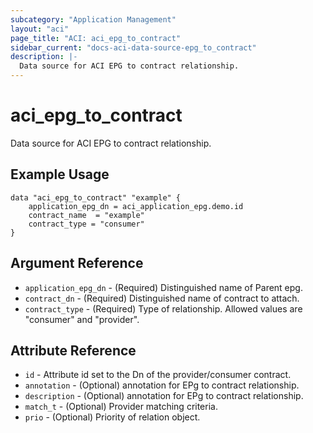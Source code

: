 ```yaml
---
subcategory: "Application Management"
layout: "aci"
page_title: "ACI: aci_epg_to_contract"
sidebar_current: "docs-aci-data-source-epg_to_contract"
description: |-
  Data source for ACI EPG to contract relationship.
---
```


# aci_epg_to_contract

Data source for ACI EPG to contract relationship.

## Example Usage

```hcl
data "aci_epg_to_contract" "example" {
    application_epg_dn = aci_application_epg.demo.id
    contract_name  = "example"
    contract_type = "consumer"
}
```

## Argument Reference

- `application_epg_dn` - (Required) Distinguished name of Parent epg.
- `contract_dn` - (Required) Distinguished name of contract to attach.
- `contract_type` - (Required) Type of relationship. Allowed values are "consumer" and "provider".

## Attribute Reference

- `id` - Attribute id set to the Dn of the provider/consumer contract.
- `annotation` - (Optional) annotation for EPg to contract relationship.
- `description` - (Optional) annotation for EPg to contract relationship.
- `match_t` - (Optional) Provider matching criteria.
- `prio` - (Optional) Priority of relation object.
